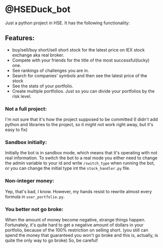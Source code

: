 # @HSEDuck_bot
Just a python project in HSE. It has the following functionality:
## Features:
* buy/sell/buy short/sell short stock for the latest price on IEX stock exchange aka real broker.
* Compete with your friends for the title of the most successful(lucky) one.
* See rankings of challenges you are in.
* Search for companies' symbols and then see the latest price of the stock
* See the stats of your portfolio.
* Create multiple portfolios. Just so you can divide your portfolios by the risk level.
### Not a full project:
I'm not sure that it's how the project supposed to be committed (I didn't add python and libraries to the project, so it might not work right away, but it's easy to fix)
### Sandbox initially:
Initially the bot is in sandbox mode, which means that it's operating with not real information. 
To switch the bot to a real mode you either need to change the admin variable to your id
and write `/switch_type` when running the bot, or you can change the initial type int 
the `stock_handler.py` file.
### Non-integer money:
Yep, that's bad, I know. However, my hands resist to rewrite almost every
formula in `user_portfolio.py`. 
### You better not go broke:
When the amount of money become negative, strange things happen. Fortunately, it's
quite hard to get a negative amount of dollars in your portfolio,
because of the 100% restriction on selling short. (you still can spend the money that guaranteed 
you won't go broke and this is, actually, is quite the only way to go broke) So, be careful!